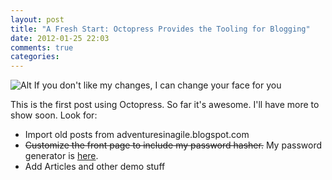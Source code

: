 ```yaml
---
layout: post
title: "A Fresh Start: Octopress Provides the Tooling for Blogging"
date: 2012-01-25 22:03
comments: true
categories: 
---
```

![Alt If you don't like my changes, I can change your face for you](https://sites.google.com/a/dymitruk.com/storage/_/rsrc/1327697565349/home/cat-face.jpg)

This is the first post using Octopress. So far it's awesome. I'll have more to show soon. Look for:

 - Import old posts from adventuresinagile.blogspot.com
 - <del>Customize the front page to include my password hasher.</del> My password generator is [here](/password.html).
 - Add Articles and other demo stuff
